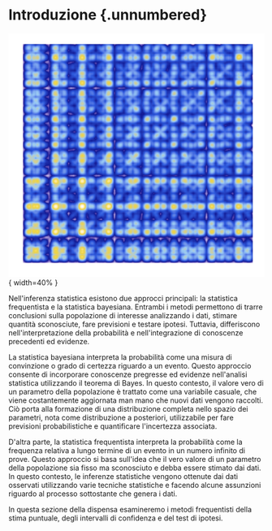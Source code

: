 # Introduzione {.unnumbered}

![](../../figures/art_64.png){ width=40% }

Nell'inferenza statistica esistono due approcci principali: la statistica frequentista e la statistica bayesiana. Entrambi i metodi permettono di trarre conclusioni sulla popolazione di interesse analizzando i dati, stimare quantità sconosciute, fare previsioni e testare ipotesi. Tuttavia, differiscono nell'interpretazione della probabilità e nell'integrazione di conoscenze precedenti ed evidenze.

La statistica bayesiana interpreta la probabilità come una misura di convinzione o grado di certezza riguardo a un evento. Questo approccio consente di incorporare conoscenze pregresse ed evidenze nell'analisi statistica utilizzando il teorema di Bayes. In questo contesto, il valore vero di un parametro della popolazione è trattato come una variabile casuale, che viene costantemente aggiornata man mano che nuovi dati vengono raccolti. Ciò porta alla formazione di una distribuzione completa nello spazio dei parametri, nota come distribuzione a posteriori, utilizzabile per fare previsioni probabilistiche e quantificare l'incertezza associata.

D'altra parte, la statistica frequentista interpreta la probabilità come la frequenza relativa a lungo termine di un evento in un numero infinito di prove. Questo approccio si basa sull'idea che il vero valore di un parametro della popolazione sia fisso ma sconosciuto e debba essere stimato dai dati. In questo contesto, le inferenze statistiche vengono ottenute dai dati osservati utilizzando varie tecniche statistiche e facendo alcune assunzioni riguardo al processo sottostante che genera i dati.

In questa sezione della dispensa esamineremo i metodi frequentisti della stima puntuale, degli intervalli di confidenza e del test di ipotesi.

